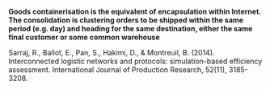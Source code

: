 **Goods containerisation is the equivalent of encapsulation
within Internet. The consolidation is clustering orders to be shipped within the same period (e.g. day) and heading for
the same destination, either the same final customer or some common warehouse**

Sarraj, R., Ballot, E., Pan, S., Hakimi, D., & Montreuil, B. (2014). Interconnected logistic networks and protocols: simulation-based efficiency assessment. International Journal of Production Research, 52(11), 3185-3208.
